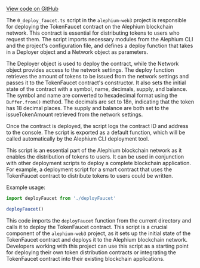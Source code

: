 [View code on GitHub](https://github.com/alephium/alephium-web3/.autodoc/docs/json/packages/cli/templates/base/scripts)

The `0_deploy_faucet.ts` script in the `alephium-web3` project is responsible for deploying the TokenFaucet contract on the Alephium blockchain network. This contract is essential for distributing tokens to users who request them. The script imports necessary modules from the Alephium CLI and the project's configuration file, and defines a deploy function that takes in a Deployer object and a Network object as parameters.

The Deployer object is used to deploy the contract, while the Network object provides access to the network settings. The deploy function retrieves the amount of tokens to be issued from the network settings and passes it to the TokenFaucet contract's constructor. It also sets the initial state of the contract with a symbol, name, decimals, supply, and balance. The symbol and name are converted to hexadecimal format using the `Buffer.from()` method. The decimals are set to 18n, indicating that the token has 18 decimal places. The supply and balance are both set to the issueTokenAmount retrieved from the network settings.

Once the contract is deployed, the script logs the contract ID and address to the console. The script is exported as a default function, which will be called automatically by the Alephium CLI deployment tool.

This script is an essential part of the Alephium blockchain network as it enables the distribution of tokens to users. It can be used in conjunction with other deployment scripts to deploy a complete blockchain application. For example, a deployment script for a smart contract that uses the TokenFaucet contract to distribute tokens to users could be written.

Example usage:

```javascript
import deployFaucet from './deployFaucet'

deployFaucet()
```

This code imports the `deployFaucet` function from the current directory and calls it to deploy the TokenFaucet contract. This script is a crucial component of the `alephium-web3` project, as it sets up the initial state of the TokenFaucet contract and deploys it to the Alephium blockchain network. Developers working with this project can use this script as a starting point for deploying their own token distribution contracts or integrating the TokenFaucet contract into their existing blockchain applications.
